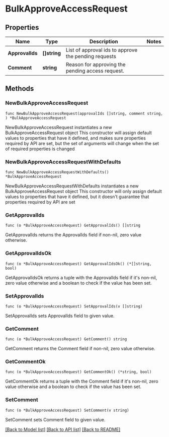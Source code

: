 # BulkApproveAccessRequest

## Properties

Name | Type | Description | Notes
------------ | ------------- | ------------- | -------------
**ApprovalIds** | **[]string** | List of approval ids to approve the pending requests | 
**Comment** | **string** | Reason for approving the pending access request. | 

## Methods

### NewBulkApproveAccessRequest

`func NewBulkApproveAccessRequest(approvalIds []string, comment string, ) *BulkApproveAccessRequest`

NewBulkApproveAccessRequest instantiates a new BulkApproveAccessRequest object
This constructor will assign default values to properties that have it defined,
and makes sure properties required by API are set, but the set of arguments
will change when the set of required properties is changed

### NewBulkApproveAccessRequestWithDefaults

`func NewBulkApproveAccessRequestWithDefaults() *BulkApproveAccessRequest`

NewBulkApproveAccessRequestWithDefaults instantiates a new BulkApproveAccessRequest object
This constructor will only assign default values to properties that have it defined,
but it doesn't guarantee that properties required by API are set

### GetApprovalIds

`func (o *BulkApproveAccessRequest) GetApprovalIds() []string`

GetApprovalIds returns the ApprovalIds field if non-nil, zero value otherwise.

### GetApprovalIdsOk

`func (o *BulkApproveAccessRequest) GetApprovalIdsOk() (*[]string, bool)`

GetApprovalIdsOk returns a tuple with the ApprovalIds field if it's non-nil, zero value otherwise
and a boolean to check if the value has been set.

### SetApprovalIds

`func (o *BulkApproveAccessRequest) SetApprovalIds(v []string)`

SetApprovalIds sets ApprovalIds field to given value.


### GetComment

`func (o *BulkApproveAccessRequest) GetComment() string`

GetComment returns the Comment field if non-nil, zero value otherwise.

### GetCommentOk

`func (o *BulkApproveAccessRequest) GetCommentOk() (*string, bool)`

GetCommentOk returns a tuple with the Comment field if it's non-nil, zero value otherwise
and a boolean to check if the value has been set.

### SetComment

`func (o *BulkApproveAccessRequest) SetComment(v string)`

SetComment sets Comment field to given value.



[[Back to Model list]](../README.md#documentation-for-models) [[Back to API list]](../README.md#documentation-for-api-endpoints) [[Back to README]](../README.md)


